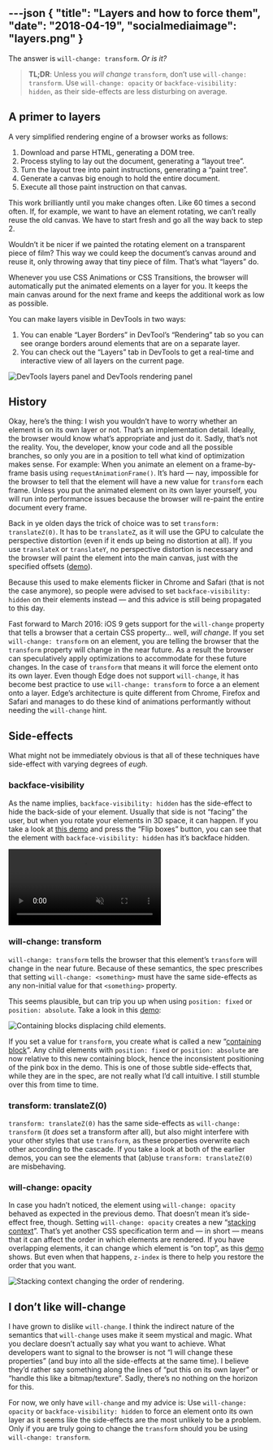 ---json
{
  "title": "Layers and how to force them",
  "date": "2018-04-19",
  "socialmediaimage": "layers.png"
}
---

The answer is `will-change: transform`. _Or is it?_

<!-- more -->

> **TL;DR**: Unless you _will change_ `transform`, don’t use `will-change: transform`. Use `will-change: opacity` or `backface-visibility: hidden`, as their side-effects are less disturbing on average.

## A primer to layers
A very simplified rendering engine of a browser works as follows:

1. Download and parse HTML, generating a DOM tree.
2. Process styling to lay out the document, generating a “layout tree”.
3. Turn the layout tree into paint instructions, generating a “paint tree”.
4. Generate a canvas big enough to hold the entire document.
5. Execute all those paint instruction on that canvas.

This work brilliantly until you make changes often. Like 60 times a second often. If, for example, we want to have an element rotating, we can’t really reuse the old canvas. We have to start fresh and go all the way back to step 2.

Wouldn’t it be nicer if we painted the rotating element on a transparent piece of film? This way we could keep the document’s canvas around and reuse it, only throwing away that tiny piece of film. That’s what “layers” do.

Whenever you use CSS Animations or CSS Transitions, the browser will automatically put the animated elements on a layer for you. It keeps the main canvas around for the next frame and keeps the additional work as low as possible.

You can make layers visible in DevTools in two ways:

1. You can enable “Layer Borders” in DevTool’s “Rendering” tab so you can see orange borders around elements that are on a separate layer.
2. You can check out the “Layers” tab in DevTools to get a real-time and interactive view of all layers on the current page.

![DevTools layers panel and DevTools rendering panel](layers.png)

## History
Okay, here’s the thing: I wish you wouldn’t have to worry whether an element is on its own layer or not. That’s an implementation detail. Ideally, the browser would know what’s appropriate and just do it. Sadly, that’s not the reality. You, the developer, know your code and all the possible branches, so only you are in a position to tell what kind of optimization makes sense. For example: When you animate an element on a frame-by-frame basis using `requestAnimationFrame()`. It’s hard — nay, impossible for the browser to tell that the element will have a new value for `transform` each frame. Unless you put the animated element on its own layer yourself, you will run into performance issues because the browser will re-paint the entire document every frame.

Back in ye olden days the trick of choice was to set `transform: translateZ(0)`. It has to be `translateZ`, as it will use the GPU to calculate the perspective distortion (even if it ends up being no distortion at all). If you use `translateX` or `translateY`, no perspective distortion is necessary and the browser will paint the element into the main canvas, just with the specified offsets ([demo](layers.html)).

Because this used to make elements flicker in Chrome and Safari (that is not the case anymore), so people were advised to set `backface-visibility: hidden` on their elements instead — and this advice is still being propagated to this day.

Fast forward to March 2016: iOS 9 gets support for the `will-change` property that tells a browser that a certain CSS property… well, _will change_. If you set `will-change: transform` on an element, you are telling the browser that the `transform` property will change in the near future. As a result the browser can speculatively apply optimizations to accommodate for these future changes. In the case of `transform` that means it will force the element onto its own layer. Even though Edge does not support `will-change`, it has become best practice to use `will-change: transform` to force a an element onto a layer. Edge’s architecture is quite different from Chrome, Firefox and Safari and manages to do these kind of animations performantly without needing the `will-change` hint.

## Side-effects
What might not be immediately obvious is that all of these techniques have side-effect with varying degrees of _eugh_.

### backface-visibility
As the name implies, `backface-visibility: hidden` has the side-effect to hide the back-side of your element. Usually that side is not “facing” the user, but when you rotate your elements in 3D space, it can happen. If you take a look at [this demo](bfv.html) and press the “Flip boxes” button, you can see that the element with `backface-visibility: hidden` has it’s backface hidden.

<video controls autoplay loop muted>
  <source src="bfv_vp8.webm" type="video/webm; codecs=vp8">
  <source src="bfv_x264.mp4" type="video/mp4; codecs=h264">
</video>

### will-change: transform
`will-change: transform` tells the browser that this element’s `transform` will change in the near future. Because of these semantics, the spec prescribes that setting `will-change: <something>` must have the same side-effects as any non-initial value for that `<something>` property.

This seems plausible, but can trip you up when using `position: fixed` or `position: absolute`. Take a look in this [demo](containing.html):

![Containing blocks displacing child elements.](containing.png)

If you set a value for `transform`, you create what is called a new “[containing block]”. Any child elements with `position: fixed` or `position: absolute` are now relative to this new containing block, hence the inconsistent positioning of the pink box in the demo. This is one of those subtle side-effects that, while they are in the spec, are not really what I’d call intuitive. I still stumble over this from time to time.

### transform: translateZ(0)
`transform: translateZ(0)` has the same side-effects as `will-change: transform` (it _does_ set a transform after all), but also might interfere with your other styles that use `transform`, as these properties overwrite each other according to the cascade. If you take a look at both of the earlier demos, you can see the elements that (ab)use `transform: translateZ(0)` are misbehaving.

### will-change: opacity
In case you hadn’t noticed, the element using `will-change: opacity` behaved as expected in the previous demo. That doesn’t mean it’s side-effect free, though. Setting `will-change: opacity` creates a new “[stacking context]”. That’s yet another CSS specification term and — in short — means that it can affect the order in which elements are rendered. If you have overlapping elements, it can change which element is “on top”, as this [demo](stacking.html) shows. But even when that happens, `z-index` is there to help you restore the order that you want.

![Stacking context changing the order of rendering.](stacking.png)

## I don’t like will-change
I have grown to dislike `will-change`. I think the indirect nature of the semantics that `will-change` uses make it seem mystical and magic. What you declare doesn’t actually say what you want to achieve. What developers want to signal to the browser is not “I will change these properties” (and buy into all the side-effects at the same time). I believe they’d rather say something along the lines of “put this on its own layer” or “handle this like a bitmap/texture”. Sadly, there’s no nothing on the horizon for this.

For now, we only have `will-change` and my advice is: Use `will-change: opacity` or `backface-visibility: hidden` to force an element onto its own layer as it seems like the side-effects are the most unlikely to be a problem. Only if you are truly going to change the `transform` should you be using `will-change: transform`.

[containing block]: https://developer.mozilla.org/en-US/docs/Web/CSS/Containing_block
[stacking context]: https://developer.mozilla.org/en-US/docs/Web/CSS/CSS_Positioning/Understanding_z_index/The_stacking_context
